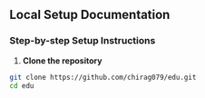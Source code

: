 ## Local Setup Documentation

### Step-by-step Setup Instructions

1. **Clone the repository**  
```bash
git clone https://github.com/chirag079/edu.git
cd edu

